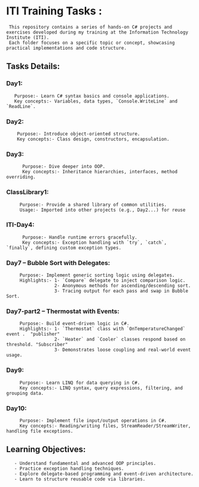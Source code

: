 # ITI Training Tasks :
     This repository contains a series of hands-on C# projects and exercises developed during my training at the Information Technology Institute (ITI).
     Each folder focuses on a specific topic or concept, showcasing practical implementations and code structure.

     
## Tasks Details:

  ###  **Day1**:
       Purpose:- Learn C# syntax basics and console applications.
       Key concepts:- Variables, data types, `Console.WriteLine` and `ReadLine`.
       
  ###  **Day2**:
        Purpose:- Introduce object-oriented structure.
        Key concepts:- Class design, constructors, encapsulation.
  
  ###  **Day3**:
          Purpose:- Dive deeper into OOP.
          Key concepts:- Inheritance hierarchies, interfaces, method overriding.
          
  ###  **ClassLibrary1**:
         Purpose:- Provide a shared library of common utilities.
         Usage:- Imported into other projects (e.g., Day2...) for reuse        

  ###  **ITI-Day4**:
          Purpose:- Handle runtime errors gracefully.
          Key concepts:- Exception handling with `try`, `catch`, `finally`, defining custom exception types.

  ###  **Day7 – Bubble Sort with Delegates**:
         Purpose:- Implement generic sorting logic using delegates.
         Highlights:- 1- `Compare` delegate to inject comparison logic.
                      2- Anonymous methods for ascending/descending sort.
                      3- Tracing output for each pass and swap in Bubble Sort.

  ###  **Day7-part2 – Thermostat with Events**:
         Purpose:- Build event-driven logic in C#.
         Highlights:- 1- `Thermostat` class with `OnTemperatureChanged` event .  "publisher"
                      2- `Heater` and `Cooler` classes respond based on threshold. "Subscriber" 
                      3- Demonstrates loose coupling and real-world event usage.

  ###  **Day9**:
         Purpose:- Learn LINQ for data querying in C#.
         Key concepts:- LINQ syntax, query expressions, filtering, and grouping data.

  ###   **Day10**:
         Purpose:- Implement file input/output operations in C#.
         Key concepts:- Reading/writing files, StreamReader/StreamWriter, handling file exceptions.
               

##  Learning Objectives:
       - Understand fundamental and advanced OOP principles.
       - Practice exception handling techniques.
       - Explore delegate-based programming and event-driven architecture.
       - Learn to structure reusable code via libraries.
  
